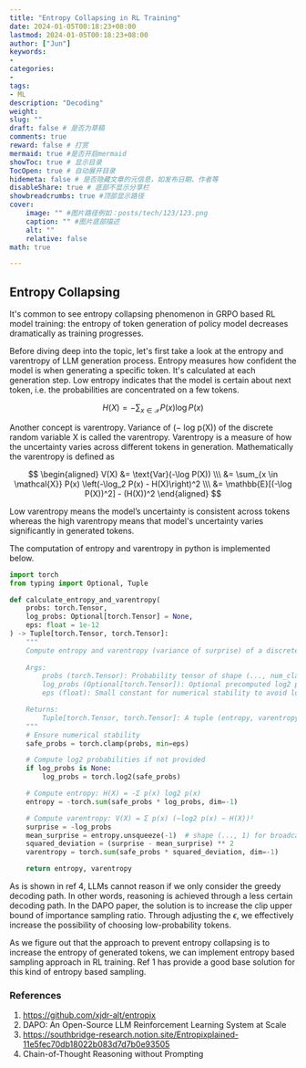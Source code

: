 ```yaml
---
title: "Entropy Collapsing in RL Training"
date: 2024-01-05T00:18:23+08:00
lastmod: 2024-01-05T00:18:23+08:00
author: ["Jun"]
keywords: 
- 
categories: 
- 
tags: 
- ML
description: "Decoding"
weight:
slug: ""
draft: false # 是否为草稿
comments: true
reward: false # 打赏
mermaid: true #是否开启mermaid
showToc: true # 显示目录
TocOpen: true # 自动展开目录
hidemeta: false # 是否隐藏文章的元信息，如发布日期、作者等
disableShare: true # 底部不显示分享栏
showbreadcrumbs: true #顶部显示路径
cover:
    image: "" #图片路径例如：posts/tech/123/123.png
    caption: "" #图片底部描述
    alt: ""
    relative: false
math: true

---
```


## Entropy Collapsing

It's common to see entropy collapsing phenomenon in GRPO based RL model training: the entropy of token generation of policy model decreases dramatically as training progresses. 

Before diving deep into the topic, let's first take a look at the entropy and varentropy of LLM generation process. Entropy measures how confident the model is when generating a specific token. It's calculated at each generation step. Low entropy indicates that the model is certain about next token, i.e. the probabilities are concentrated on a few tokens.

$$
H(X) = -\sum_{x \in \mathcal{X}} P(x) \log P(x)
$$

Another concept is varentropy. Variance of (− log p(X)) of the discrete random variable X is called
the varentropy. Varentropy is a measure of how the uncertainty varies across different tokens in generation. Mathematically the varentropy is defined as

$$
\begin{aligned}
V(X) &= \text{Var}(-\log P(X))  \\\
&= \sum_{x \in \mathcal{X}} P(x) \left(-\log_2 P(x) - H(X)\right)^2 \\\
&= \mathbb{E}[(-\log P(X))^2] - (H(X))^2
\end{aligned}
$$

Low varentropy means the model’s uncertainty is consistent across tokens whereas the high varentropy means that model's uncertainty varies significantly in generated tokens. 

The computation of entropy and varentropy in python is implemented below.
```python
import torch
from typing import Optional, Tuple

def calculate_entropy_and_varentropy(
    probs: torch.Tensor,
    log_probs: Optional[torch.Tensor] = None,
    eps: float = 1e-12
) -> Tuple[torch.Tensor, torch.Tensor]:
    """
    Compute entropy and varentropy (variance of surprise) of a discrete probability distribution.
    
    Args:
        probs (torch.Tensor): Probability tensor of shape (..., num_classes), where the last dim sums to 1.
        log_probs (Optional[torch.Tensor]): Optional precomputed log2 probabilities (same shape as probs).
        eps (float): Small constant for numerical stability to avoid log(0).

    Returns:
        Tuple[torch.Tensor, torch.Tensor]: A tuple (entropy, varentropy), each of shape (...) matching the batch dimensions.
    """
    # Ensure numerical stability
    safe_probs = torch.clamp(probs, min=eps)

    # Compute log2 probabilities if not provided
    if log_probs is None:
        log_probs = torch.log2(safe_probs)

    # Compute entropy: H(X) = -Σ p(x) log2 p(x)
    entropy = -torch.sum(safe_probs * log_probs, dim=-1)

    # Compute varentropy: V(X) = Σ p(x) (−log2 p(x) − H(X))²
    surprise = -log_probs
    mean_surprise = entropy.unsqueeze(-1)  # shape (..., 1) for broadcasting
    squared_deviation = (surprise - mean_surprise) ** 2
    varentropy = torch.sum(safe_probs * squared_deviation, dim=-1)

    return entropy, varentropy

```

As is shown in ref 4, LLMs cannot reason if we only consider the greedy decoding path. In other words, reasoning is achieved through a less certain decoding path. In the DAPO paper, the solution is to increase the clip upper bound of importance sampling ratio. Through adjusting the $\epsilon$, we effectively increase the possibility of choosing low-probability tokens. 

As we figure out that the approach to prevent entropy collapsing is to increase the entropy of generated tokens, we can implement entropy based sampling approach in RL training. Ref 1 has provide a good base solution for this kind of entropy based sampling.








### References
1. https://github.com/xjdr-alt/entropix
2. DAPO: An Open-Source LLM Reinforcement Learning System at Scale
3. https://southbridge-research.notion.site/Entropixplained-11e5fec70db18022b083d7d7b0e93505
4. Chain-of-Thought Reasoning without Prompting